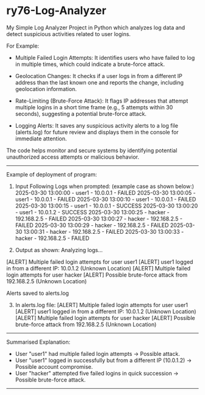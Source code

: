# ry76-Log-Analyzer

My Simple Log Analyzer Project in Python which analyzes log data and detect suspicious activities related to user logins.

For Example:

- Multiple Failed Login Attempts: It identifies users who have failed to log in multiple times, which could indicate a brute-force attack.

- Geolocation Changes: It checks if a user logs in from a different IP address than the last known one and reports the change, including geolocation information.

- Rate-Limiting (Brute-Force Attack): It flags IP addresses that attempt multiple logins in a short time frame (e.g., 5 attempts within 30 seconds), suggesting a potential brute-force attack.

- Logging Alerts: It saves any suspicious activity alerts to a log file (alerts.log) for future review and displays them in the console for immediate attention.

The code helps monitor and secure systems by identifying potential unauthorized access attempts or malicious behavior.
_________________________________________________________________________________________________________________________________________________________________________
Example of deployment of program:

1. Input Following Logs when prompted:
(example case as shown below:)
2025-03-30 13:00:00 - user1 - 10.0.0.1 - FAILED
2025-03-30 13:00:05 - user1 - 10.0.0.1 - FAILED
2025-03-30 13:00:10 - user1 - 10.0.0.1 - FAILED
2025-03-30 13:00:15 - user1 - 10.0.0.1 - SUCCESS
2025-03-30 13:00:20 - user1 - 10.0.1.2 - SUCCESS
2025-03-30 13:00:25 - hacker - 192.168.2.5 - FAILED
2025-03-30 13:00:27 - hacker - 192.168.2.5 - FAILED
2025-03-30 13:00:29 - hacker - 192.168.2.5 - FAILED
2025-03-30 13:00:31 - hacker - 192.168.2.5 - FAILED
2025-03-30 13:00:33 - hacker - 192.168.2.5 - FAILED

3. Output as shown:
Analyzing logs...

[ALERT] Multiple failed login attempts for user user1
[ALERT] user1 logged in from a different IP: 10.0.1.2 (Unknown Location)
[ALERT] Multiple failed login attempts for user hacker
[ALERT] Possible brute-force attack from 192.168.2.5 (Unknown Location)

Alerts saved to alerts.log

3. In alerts.log file:
[ALERT] Multiple failed login attempts for user user1
[ALERT] user1 logged in from a different IP: 10.0.1.2 (Unknown Location)
[ALERT] Multiple failed login attempts for user hacker
[ALERT] Possible brute-force attack from 192.168.2.5 (Unknown Location)
______________________________________________________________________________________________________________________________________________________________________________

Summarised Explanation:
- User "user1" had multiple failed login attempts → Possible attack.
- User "user1" logged in successfully but from a different IP (10.0.1.2) → Possible account compromise.
- User "hacker" attempted five failed logins in quick succession → Possible brute-force attack.
______________________________________________________________________________________________________________________________________________________________________________
